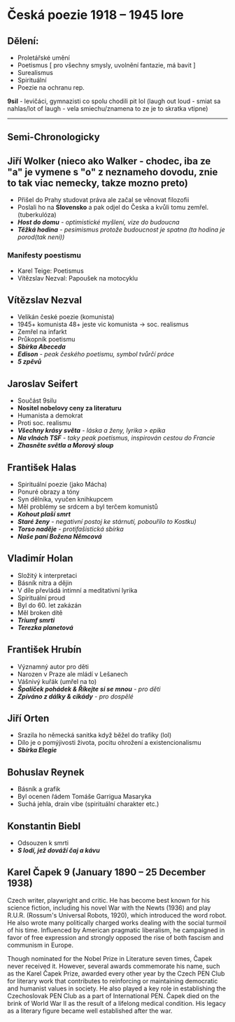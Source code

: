 # Česká poezie 1918 – 1945 lore

## Dělení:
* Proletářské umění
* Poetismus [ pro všechny smysly, uvolnění fantazie, má bavit ]
* Surealismus
* Spirituální
* Poezie na ochranu rep.

**9sil** - levičáci, gymnazisti co spolu chodili pit lol (laugh out loud - smiat sa nahlas/lot of laugh - vela smiechu/znamena to ze je to skratka vtipne)

---

## **Semi-Chronologicky**
## Jiří Wolker (nieco ako Walker - chodec, iba ze "a" je vymene s "o" z neznameho dovodu, znie to tak viac nemecky, takze mozno preto)
* Přišel do Prahy studovat práva ale začal se věnovat filozofii
* Poslali ho na **Slovensko** a pak odjel do Česka a kvůli tomu zemřel. (tuberkulóza)
* ***Host do domu** - optimistické myšlení, vize do budoucna*
* ***Těžká hodina** - pesimismus protože budoucnost je spatna (ta hodina je porod(tak neni))*

### Manifesty poestismu
* Karel Teige: Poetismus
* Vítězslav Nezval: Papoušek na motocyklu

## Vítězslav Nezval
* Velikán české poezie (komunista)
* 1945+ komunista 48+ jeste vic komunista -> soc. realismus
* Zemřel na infarkt
* Průkopník poetismu
* ***Sbírka Abeceda***
* ***Edison** - peak českého poetismu, symbol tvůrčí práce*
* ***5 zpěvů***

## Jaroslav Seifert
* Součást 9silu
* **Nositel nobelovy ceny za literaturu**
* Humanista a demokrat
* Proti soc. realismu
* ***Všechny krásy světa** - láska a ženy, lyrika > epika*
* ***Na vlnách TSF** - taky peak poetismus, inspirován cestou do Francie*
* ***Zhasněte světla a Morový sloup***

## František Halas
* Spirituální poezie (jako Mácha)
* Ponuré obrazy a tóny
* Syn dělníka, vyučen knihkupcem
* Měl problémy se srdcem a byl terčem komunistů
* ***Kohout plaší smrt***
* ***Staré ženy** - negativní postoj ke stárnutí, pobouřilo to Kostku)*
* ***Torso naděje** - protifašistická sbírka*
* ***Naše paní Božena Němcová***

## Vladimír Holan
* Složitý k interpretaci
* Básník nitra a dějin
* V díle převládá intimní a meditativní lyrika
* Spirituální proud
* Byl do 60. let zakázán
* Měl broken dítě
* ***Triumf smrti***
* ***Terezka planetová***

## František Hrubín
* Významný autor pro děti
* Narozen v Praze ale mládí v Lešanech
* Vášnivý kuřák (umřel na to)
* ***Špalíček pohádek & Říkejte si se mnou** - pro děti*
* ***Zpíváno z dálky & cikády** - pro dospělé*

## Jiří Orten
* Srazila ho německá sanitka když běžel do trafiky (lol)
* Dílo je o pomýjivosti života, pocitu ohrožení a existencionalismu
* ***Sbírka Elegie***

## Bohuslav Reynek
* Básník a grafik
* Byl ocenen řádem Tomáše Garrigua Masaryka
* Suchá jehla, drain vibe (spirituální charakter etc.)


## Konstantin Biebl
* Odsouzen k smrti
* ***S lodí, jež dováží čaj a kávu***

## Karel Čapek 9 (January 1890 – 25 December 1938)
Czech writer, playwright and critic. He has become best known for his science fiction, including his novel War with the Newts (1936) and play R.U.R. (Rossum's Universal Robots, 1920), which introduced the word robot. He also wrote many politically charged works dealing with the social turmoil of his time. Influenced by American pragmatic liberalism, he campaigned in favor of free expression and strongly opposed the rise of both fascism and communism in Europe.

Though nominated for the Nobel Prize in Literature seven times, Čapek never received it. However, several awards commemorate his name, such as the Karel Čapek Prize, awarded every other year by the Czech PEN Club for literary work that contributes to reinforcing or maintaining democratic and humanist values in society. He also played a key role in establishing the Czechoslovak PEN Club as a part of International PEN.
Čapek died on the brink of World War II as the result of a lifelong medical condition. His legacy as a literary figure became well established after the war.
